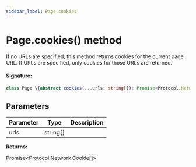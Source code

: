 ```yaml
---
sidebar_label: Page.cookies
---
```


# Page.cookies() method

If no URLs are specified, this method returns cookies for the current page URL. If URLs are specified, only cookies for those URLs are returned.

#### Signature:

```typescript
class Page \{abstract cookies(...urls: string[]): Promise<Protocol.Network.Cookie[]>;\}
```

## Parameters

| Parameter | Type       | Description |
| --------- | ---------- | ----------- |
| urls      | string\[\] |             |

**Returns:**

Promise&lt;Protocol.Network.Cookie\[\]&gt;
